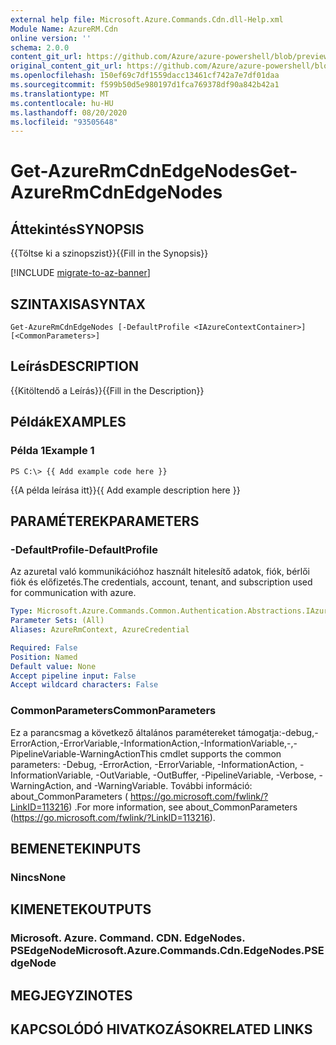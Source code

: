 ```yaml
---
external help file: Microsoft.Azure.Commands.Cdn.dll-Help.xml
Module Name: AzureRM.Cdn
online version: ''
schema: 2.0.0
content_git_url: https://github.com/Azure/azure-powershell/blob/preview/src/ResourceManager/Cdn/Commands.Cdn/help/Get-AzureRmCdnEdgeNodes.md
original_content_git_url: https://github.com/Azure/azure-powershell/blob/preview/src/ResourceManager/Cdn/Commands.Cdn/help/Get-AzureRmCdnEdgeNodes.md
ms.openlocfilehash: 150ef69c7df1559dacc13461cf742a7e7df01daa
ms.sourcegitcommit: f599b50d5e980197d1fca769378df90a842b42a1
ms.translationtype: MT
ms.contentlocale: hu-HU
ms.lasthandoff: 08/20/2020
ms.locfileid: "93505648"
---
```

# <span data-ttu-id="1ab6a-101">Get-AzureRmCdnEdgeNodes</span><span class="sxs-lookup"><span data-stu-id="1ab6a-101">Get-AzureRmCdnEdgeNodes</span></span>

## <span data-ttu-id="1ab6a-102">Áttekintés</span><span class="sxs-lookup"><span data-stu-id="1ab6a-102">SYNOPSIS</span></span>
<span data-ttu-id="1ab6a-103">{{Töltse ki a szinopszist}}</span><span class="sxs-lookup"><span data-stu-id="1ab6a-103">{{Fill in the Synopsis}}</span></span>

[!INCLUDE [migrate-to-az-banner](../../includes/migrate-to-az-banner.md)]

## <span data-ttu-id="1ab6a-104">SZINTAXISA</span><span class="sxs-lookup"><span data-stu-id="1ab6a-104">SYNTAX</span></span>

```
Get-AzureRmCdnEdgeNodes [-DefaultProfile <IAzureContextContainer>] [<CommonParameters>]
```

## <span data-ttu-id="1ab6a-105">Leírás</span><span class="sxs-lookup"><span data-stu-id="1ab6a-105">DESCRIPTION</span></span>
<span data-ttu-id="1ab6a-106">{{Kitöltendő a Leírás}}</span><span class="sxs-lookup"><span data-stu-id="1ab6a-106">{{Fill in the Description}}</span></span>

## <span data-ttu-id="1ab6a-107">Példák</span><span class="sxs-lookup"><span data-stu-id="1ab6a-107">EXAMPLES</span></span>

### <span data-ttu-id="1ab6a-108">Példa 1</span><span class="sxs-lookup"><span data-stu-id="1ab6a-108">Example 1</span></span>
```
PS C:\> {{ Add example code here }}
```

<span data-ttu-id="1ab6a-109">{{A példa leírása itt}}</span><span class="sxs-lookup"><span data-stu-id="1ab6a-109">{{ Add example description here }}</span></span>

## <span data-ttu-id="1ab6a-110">PARAMÉTEREK</span><span class="sxs-lookup"><span data-stu-id="1ab6a-110">PARAMETERS</span></span>

### <span data-ttu-id="1ab6a-111">-DefaultProfile</span><span class="sxs-lookup"><span data-stu-id="1ab6a-111">-DefaultProfile</span></span>
<span data-ttu-id="1ab6a-112">Az azuretal való kommunikációhoz használt hitelesítő adatok, fiók, bérlői fiók és előfizetés.</span><span class="sxs-lookup"><span data-stu-id="1ab6a-112">The credentials, account, tenant, and subscription used for communication with azure.</span></span>

```yaml
Type: Microsoft.Azure.Commands.Common.Authentication.Abstractions.IAzureContextContainer
Parameter Sets: (All)
Aliases: AzureRmContext, AzureCredential

Required: False
Position: Named
Default value: None
Accept pipeline input: False
Accept wildcard characters: False
```

### <span data-ttu-id="1ab6a-113">CommonParameters</span><span class="sxs-lookup"><span data-stu-id="1ab6a-113">CommonParameters</span></span>
<span data-ttu-id="1ab6a-114">Ez a parancsmag a következő általános paramétereket támogatja:-debug,-ErrorAction,-ErrorVariable,-InformationAction,-InformationVariable,-,-PipelineVariable-WarningAction</span><span class="sxs-lookup"><span data-stu-id="1ab6a-114">This cmdlet supports the common parameters: -Debug, -ErrorAction, -ErrorVariable, -InformationAction, -InformationVariable, -OutVariable, -OutBuffer, -PipelineVariable, -Verbose, -WarningAction, and -WarningVariable.</span></span> <span data-ttu-id="1ab6a-115">További információ: about_CommonParameters ( https://go.microsoft.com/fwlink/?LinkID=113216) .</span><span class="sxs-lookup"><span data-stu-id="1ab6a-115">For more information, see about_CommonParameters (https://go.microsoft.com/fwlink/?LinkID=113216).</span></span>

## <span data-ttu-id="1ab6a-116">BEMENETEK</span><span class="sxs-lookup"><span data-stu-id="1ab6a-116">INPUTS</span></span>

### <span data-ttu-id="1ab6a-117">Nincs</span><span class="sxs-lookup"><span data-stu-id="1ab6a-117">None</span></span>

## <span data-ttu-id="1ab6a-118">KIMENETEK</span><span class="sxs-lookup"><span data-stu-id="1ab6a-118">OUTPUTS</span></span>

### <span data-ttu-id="1ab6a-119">Microsoft. Azure. Command. CDN. EdgeNodes. PSEdgeNode</span><span class="sxs-lookup"><span data-stu-id="1ab6a-119">Microsoft.Azure.Commands.Cdn.EdgeNodes.PSEdgeNode</span></span>

## <span data-ttu-id="1ab6a-120">MEGJEGYZI</span><span class="sxs-lookup"><span data-stu-id="1ab6a-120">NOTES</span></span>

## <span data-ttu-id="1ab6a-121">KAPCSOLÓDÓ HIVATKOZÁSOK</span><span class="sxs-lookup"><span data-stu-id="1ab6a-121">RELATED LINKS</span></span>

